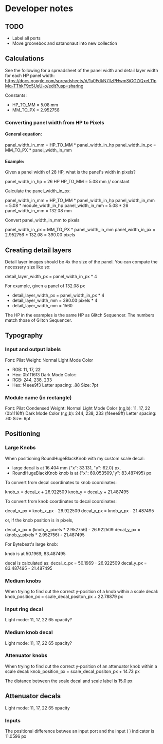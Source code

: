 # Developer notes

## TODO

* Label all ports
* Move groovebox and satanonaut into new collection

## Calculations

See the following for a spreadsheet of the panel width and detail layer width for each HP panel width:
https://docs.google.com/spreadsheets/d/1u0FdkN7lIzPHwmSiGGZiQxeL11pMq-TThkF9c5UeU-o/edit?usp=sharing

Constants:

* HP_TO_MM = 5.08 mm
* MM_TO_PX = 2.952756

### Converting panel width from HP to Pixels

#### General equation:

panel_width_in_mm = HP_TO_MM * panel_width_in_hp
panel_width_in_px = MM_TO_PX * panel_width_in_mm

#### Example:

Given a panel width of 28 HP, what is the panel's width in pixels?

panel_width_in_hp = 26 HP
HP_TO_MM = 5.08 mm // constant

Calculate the panel_width_in_px:

  panel_width_in_mm = HP_TO_MM * panel_width_in_hp
  panel_width_in_mm = 5.08 * module_width_in_hp
  panel_width_in_mm = 5.08 * 26
  panel_width_in_mm = 132.08 mm

Convert panel_width_in_mm to pixels

  panel_width_in_px = MM_TO_PX * panel_width_in_mm
  panel_width_in_px = 2.952756 * 132.08 = 390.00 pixels


## Creating detail layers

Detail layer images should be 4x the size of the panel.  You can compute the necessary size like so:

detail_layer_width_px = panel_width_in_px * 4

For example, given a panel of 132.08 px

* detail_layer_width_px = panel_width_in_px * 4
* detail_layer_width_mm = 390.00 pixels * 4
* detail_layer_width_mm = 1560

The HP in the examples is the same HP as Glitch Sequencer. The numbers match those of Glitch Sequencer. 


## Typography

### Input and output labels

Font: Pilat
Weight: Normal
Light Mode Color 
  - RGB: 11, 17, 22  
  - Hex: 0b1116f3
Dark Mode Color: 
  - RGB: 244, 238, 233
  - Hex: f4eee9f3
Letter spacing: .88
Size: 7pt

### Module name (in rectangle)

Font: Pilat Condensed
Weight: Normal
Light Mode Color (r,g,b): 11, 17, 22 (0b1116ff)
Dark Mode Color (r,g,b): 244, 238, 233 (f4eee9ff)
Letter spacing: .60
Size: 6pt

## Positioning

### Large Knobs
When positioning RoundHugeBlackKnob with my custom scale decal:
* large decal is at 16.404 mm  {"x": 33.131, "y": 62.0} px, 
* RoundHugeBlackKnob knob is at {"x": 60.053509,"y": 83.487495} px

To convert from decal coordinates to knob coordinates:

knob_x = decal_x + 26.922509
knob_y = decal_y + 21.487495


To convert from knob coordinates to decal coordinates:

decal_x_px = knob_x_px - 26.922509
decal_y_px = knob_y_px - 21.487495

or, if the knob position is in pixels,

decal_x_px = (knob_x_pixels * 2.952756) - 26.922509
decal_y_px = (knob_y_pixels * 2.952756) - 21.487495

For Bytebeat's large knob:

knob is at 50.1969, 83.487495

decal is calculated as:
decal_x_px = 50.1969 - 26.922509
decal_y_px = 83.487495 - 21.487495



### Medium knobs
When trying to find out the correct y-position of a knob within a scale decal:
knob_position_px = scale_decal_positon_px + 22.78879 px

### Input ring decal
Light mode: 11, 17, 22  65 opacity?

### Medium knob decal
Light mode: 11, 17, 22    65 opacity?



### Attenuator knobs

When trying to find out the correct y-position of an attenuator knob within a scale decal:
knob_position_px = scale_decal_positon_px + 14.73 px

The distance between the scale decal and scale label is 15.0 px

## Attenuator decals
Light mode: 11, 17, 22   65 opacity

### Inputs

The positional difference betwee an input port and the input ( ) indicator is 11.0596 px